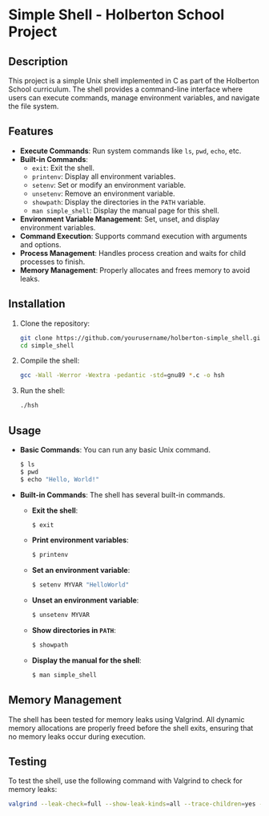 # Simple Shell - Holberton School Project

## Description

This project is a simple Unix shell implemented in C as part of the Holberton School curriculum. The shell provides a command-line interface where users can execute commands, manage environment variables, and navigate the file system.

## Features

- **Execute Commands**: Run system commands like `ls`, `pwd`, `echo`, etc.
- **Built-in Commands**:
  - `exit`: Exit the shell.
  - `printenv`: Display all environment variables.
  - `setenv`: Set or modify an environment variable.
  - `unsetenv`: Remove an environment variable.
  - `showpath`: Display the directories in the `PATH` variable.
  - `man simple_shell`: Display the manual page for this shell.
- **Environment Variable Management**: Set, unset, and display environment variables.
- **Command Execution**: Supports command execution with arguments and options.
- **Process Management**: Handles process creation and waits for child processes to finish.
- **Memory Management**: Properly allocates and frees memory to avoid leaks.

## Installation

1. Clone the repository:

    ```bash
    git clone https://github.com/yourusername/holberton-simple_shell.git
    cd simple_shell
    ```

2. Compile the shell:

    ```bash
    gcc -Wall -Werror -Wextra -pedantic -std=gnu89 *.c -o hsh
    ```

3. Run the shell:

    ```bash
    ./hsh
    ```

## Usage

- **Basic Commands**: You can run any basic Unix command.

    ```bash
    $ ls
    $ pwd
    $ echo "Hello, World!"
    ```

- **Built-in Commands**: The shell has several built-in commands.

    - **Exit the shell**:
        ```bash
        $ exit
        ```

    - **Print environment variables**:
        ```bash
        $ printenv
        ```

    - **Set an environment variable**:
        ```bash
        $ setenv MYVAR "HelloWorld"
        ```

    - **Unset an environment variable**:
        ```bash
        $ unsetenv MYVAR
        ```

    - **Show directories in `PATH`**:
        ```bash
        $ showpath
        ```

    - **Display the manual for the shell**:
        ```bash
        $ man simple_shell
        ```

## Memory Management

The shell has been tested for memory leaks using Valgrind. All dynamic memory allocations are properly freed before the shell exits, ensuring that no memory leaks occur during execution.

## Testing

To test the shell, use the following command with Valgrind to check for memory leaks:

```bash
valgrind --leak-check=full --show-leak-kinds=all --trace-children=yes --track-origins=yes ./hsh
```
